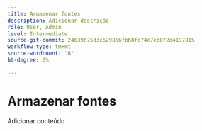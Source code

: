 ```yaml
---
title: Armazenar fontes
description: Adicionar descrição
role: User, Admin
level: Intermediate
source-git-commit: 24639b75d3c629856fbb8fc74e7eb072d4197815
workflow-type: tm+mt
source-wordcount: '8'
ht-degree: 0%

---
```


# Armazenar fontes

Adicionar conteúdo